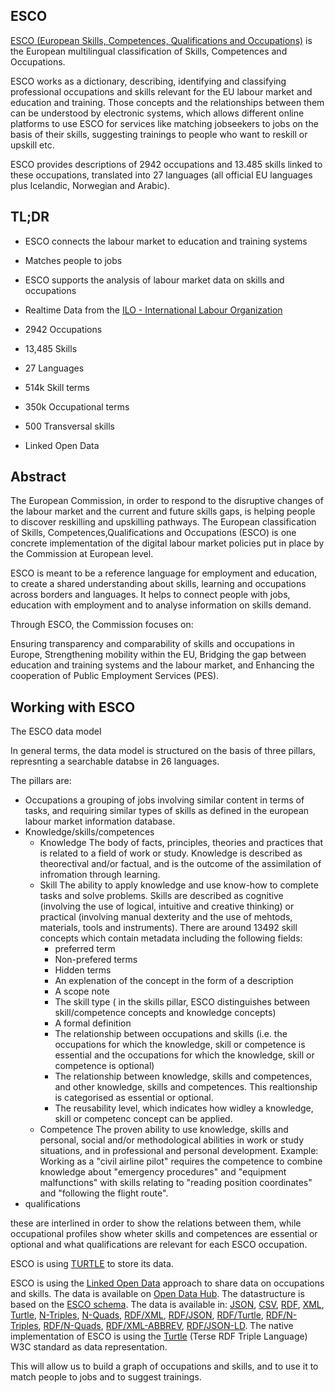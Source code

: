ESCO
---

[ESCO (European Skills, Competences, Qualifications and Occupations)](https://ec.europa.eu/) is the European multilingual classification of Skills, Competences and Occupations.  

ESCO works as a dictionary, describing, identifying and classifying professional occupations and skills relevant for the EU labour market and education and training.  Those concepts and the relationships between them can be understood by electronic systems, which allows different online platforms to use ESCO for services like matching jobseekers to jobs on the basis of their skills, suggesting trainings to people who want to reskill or upskill etc.

ESCO provides descriptions of 2942 occupations and 13.485 skills linked to these occupations, translated into 27 languages (all official EU languages plus Icelandic, Norwegian and Arabic). 

TL;DR
-
- ESCO connects the labour market to education and training systems
- Matches people to jobs
- ESCO supports the analysis of labour market data on skills and occupations
- Realtime Data from the [ILO - International Labour Organization](https://www.ilo.org/wcmsp5/groups/public/@dgreports/@dcomm/documents/briefingnote/wcms_740877.pdf) 

- 2942 Occupations
- 13,485 Skills
- 27 Languages
- 514k Skill terms
- 350k Occupational terms
- 500 Transversal skills
- Linked Open Data

Abstract
-
The European Commission, in order to respond to the disruptive changes of the labour market and the current and future skills gaps, is helping people to discover reskilling and upskilling pathways. The European classification of Skills, Competences,Qualifications and Occupations (ESCO) is one concrete implementation of the digital labour market policies put in place by the Commission at European level.

ESCO is meant to be a reference language for employment and education, to create a shared understanding about skills, learning and occupations across borders and languages. It helps to connect people with jobs, education with employment and to analyse information on skills demand.

Through ESCO, the Commission focuses on:

Ensuring transparency and comparability of skills and occupations in Europe,
Strengthening mobility within the EU,
Bridging the gap between education and training systems and the labour market, and
Enhancing the cooperation of Public Employment Services (PES).

Working with ESCO
---

The ESCO data model

In general terms, the data model is structured on the basis of three pillars, represnting a searchable databse in 26 languages.

The pillars are:

- Occupations
    a grouping of jobs involving similar content in terms of tasks, and requiring similar types of skills as defined in the european labour market information database. 
- Knowledge/skills/competences
    - Knowledge
        The body of facts, principles, theories and practices that is related to a field of work or study. Knowledge is described as theorectival and/or factual, and is the outcome of the assimilation of infromation through learning.
    - Skill
        The ability to apply knowledge and use know-how to complete tasks and solve problems. Skills are described as cognitive (involving the use of logical, intuitive and creative thinking) or practical (involving manual dexterity and the use of mehtods, materials, tools and instruments).
        There are around 13492 skill concepts which contain  metadata including the following fields:
        - preferred term
        - Non-prefered terms
        - Hidden terms
        - An explenation of the concept in the form of a description
        - A scope note
        - The skill type ( in the skills pillar, ESCO distinguishes between skill/competence concepts and knowledge concepts)
        - A formal definition
        - The relationship between occupations and skills (i.e. the occupations for which the knowledge, skill or competence is essential and the occupations for which the knowledge, skill or competence is optional)
        - The relationship between knowledge, skills and competences, and other knowledge, skills and competences. This realtionship is categorised as essential or optional.
        - The reusability level, which indicates how widley a knowledge, skill or competenc concept can be applied. 
    - Competence
        The proven ability to use knowledge, skills and personal, social and/or methodological abilities in work or study situations, and in professional and personal development.
    Example: Working as a "civil airline pilot" requires the competence to combine knowledge about "emergency procedures" and "equipment malfunctions" with skills relating to "reading position coordinates" and "following the flight route".
- qualifications

these are interlined in order to show the relations between them, while occupational profiles show wheter skills and competences are essential or optional and what qualifications are relevant for each ESCO occupation. 

ESCO is using [TURTLE](https://www.w3.org/TR/turtle/#bib-N-TRIPLES) to store its data. 


ESCO is using the [Linked Open Data](https://www.linked-open-data.org/) approach to share data on occupations and skills. The data is available on [Open Data Hub](https://opendatahub.ec.europa.eu/). The datastructure is based on the [ESCO schema](https://ec.europa.eu/skills/esco/esco-schema.json). The data is available in: [JSON](https://opendatahub.ec.europa.eu/dataset/ESCO), [CSV](https://opendatahub.ec.europa.eu/dataset/ESCO/download/csv), [RDF](https://opendatahub.ec.europa.eu/dataset/ESCO/download/rdf), [XML](https://opendatahub.ec.europa.eu/dataset/ESCO/download/xml), [Turtle](https://opendatahub.ec.europa.eu/dataset/ESCO/download/ttl), [N-Triples](https://opendatahub.ec.europa.eu/dataset/ESCO/download/nt), [N-Quads](https://opendatahub.ec.europa.eu/dataset/ESCO/download/nq), [RDF/XML](https://opendatahub.ec.europa.eu/dataset/ESCO/download/rdfxml), [RDF/JSON](https://opendatahub.ec.europa.eu/dataset/ESCO/download/rdfjson), [RDF/Turtle](https://opendatahub.ec.europa.eu/dataset/ESCO/download/rdfttl), [RDF/N-Triples](https://opendatahub.ec.europa.eu/dataset/ESCO/download/rdfnt), [RDF/N-Quads](https://opendatahub.ec.europa.eu/dataset/ESCO/download/rdfnq), [RDF/XML-ABBREV](https://opendatahub.ec.europa.eu/dataset/ESCO/download/rdfxmlabbrev), [RDF/JSON-LD](https://opendatahub.ec.europa.eu/dataset/ESCO/download/rdfjsonld). 
The native implementation of ESCO is using the [Turtle](https://www.w3.org/TR/turtle/) (Terse RDF Triple Language) W3C standard as data representation. 

This will allow us to build a graph of occupations and skills, and to use it to match people to jobs and to suggest trainings.





